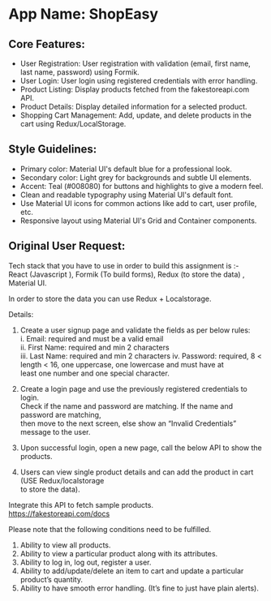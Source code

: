 # **App Name**: ShopEasy

## Core Features:

- User Registration: User registration with validation (email, first name, last name, password) using Formik.
- User Login: User login using registered credentials with error handling.
- Product Listing: Display products fetched from the fakestoreapi.com API.
- Product Details: Display detailed information for a selected product.
- Shopping Cart Management: Add, update, and delete products in the cart using Redux/LocalStorage.

## Style Guidelines:

- Primary color: Material UI's default blue for a professional look.
- Secondary color: Light grey for backgrounds and subtle UI elements.
- Accent: Teal (#008080) for buttons and highlights to give a modern feel.
- Clean and readable typography using Material UI's default font.
- Use Material UI icons for common actions like add to cart, user profile, etc.
- Responsive layout using Material UI's Grid and Container components.

## Original User Request:
Tech stack that you have to use in order to build this assignment is :-  
React (Javascript ), Formik (To build forms), Redux (to store the data) , Material UI. 
 
In order to store the data you can use Redux + Localstorage. 
 
Details:  
1. Create a user signup page and validate the fields as per below rules:  
    i.   Email: required and must be a valid email  
    ii.  First Name: required and min 2 characters  
    iii. Last Name: required and min 2 characters 
    iv. Password: required, 8 < length < 16, one uppercase, one lowercase and must have at               
        least one number and one special character.  
 
2. Create a login page and use the previously registered credentials to login.  
    Check if the name and password are matching. If the name and password are matching,                                   
    then move to the next screen, else show an “Invalid Credentials” message to the user.  
 
3. Upon successful login, open a new page, call the below API to show the products. 
 
4. Users can view single product details and can add the product in cart (USE Redux/localstorage  
    to store the data). 
 
Integrate this API to fetch sample products.   
https://fakestoreapi.com/docs 
 
Please note that the following conditions need to be fulfilled. 
 
1. Ability to view all products.  
2. Ability to view a particular product along with its attributes.  
3. Ability to log in, log out, register a user. 
4. Ability to add/update/delete an item to cart and update a particular product’s quantity.  
5. Ability to have smooth error handling. (It’s fine to just have plain alerts).
  
